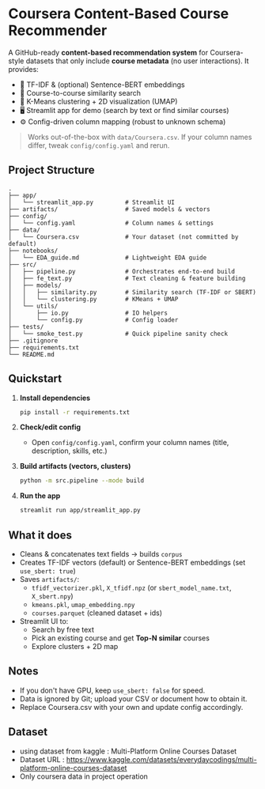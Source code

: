 # Coursera Content-Based Course Recommender

A GitHub-ready **content-based recommendation system** for Coursera-style datasets that only include **course metadata** (no user interactions). It provides:

- 🔎 TF-IDF & (optional) Sentence-BERT embeddings
- 🤝 Course-to-course similarity search
- 🧩 K-Means clustering + 2D visualization (UMAP)
- 🖥️ Streamlit app for demo (search by text or find similar courses)
- ⚙️ Config-driven column mapping (robust to unknown schema)

> Works out-of-the-box with `data/Coursera.csv`. If your column names differ, tweak `config/config.yaml` and rerun.

## Project Structure

```
.
├── app/
│   └── streamlit_app.py         # Streamlit UI
├── artifacts/                   # Saved models & vectors
├── config/
│   └── config.yaml              # Column names & settings
├── data/
│   └── Coursera.csv             # Your dataset (not committed by default)
├── notebooks/
│   └── EDA_guide.md             # Lightweight EDA guide
├── src/
│   ├── pipeline.py              # Orchestrates end-to-end build
│   ├── fe_text.py               # Text cleaning & feature building
│   ├── models/
│   │   ├── similarity.py        # Similarity search (TF-IDF or SBERT)
│   │   └── clustering.py        # KMeans + UMAP
│   └── utils/
│       ├── io.py                # IO helpers
│       └── config.py            # Config loader
├── tests/
│   └── smoke_test.py            # Quick pipeline sanity check
├── .gitignore
├── requirements.txt
└── README.md
```

## Quickstart

1. **Install dependencies**
   ```bash
   pip install -r requirements.txt
   ```

2. **Check/edit config**
   - Open `config/config.yaml`, confirm your column names (title, description, skills, etc.)

3. **Build artifacts (vectors, clusters)**
   ```bash
   python -m src.pipeline --mode build
   ```

4. **Run the app**
   ```bash
   streamlit run app/streamlit_app.py
   ```

## What it does

- Cleans & concatenates text fields → builds `corpus`
- Creates TF-IDF vectors (default) or Sentence-BERT embeddings (set `use_sbert: true`)
- Saves `artifacts/`:
  - `tfidf_vectorizer.pkl`, `X_tfidf.npz` (or `sbert_model_name.txt`, `X_sbert.npy`)
  - `kmeans.pkl`, `umap_embedding.npy`
  - `courses.parquet` (cleaned dataset + ids)
- Streamlit UI to:
  - Search by free text
  - Pick an existing course and get **Top-N similar** courses
  - Explore clusters + 2D map

## Notes

- If you don't have GPU, keep `use_sbert: false` for speed.
- Data is ignored by Git; upload your CSV or document how to obtain it.
- Replace Coursera.csv with your own and update config accordingly.

## Dataset 
- using dataset from kaggle : Multi-Platform Online Courses Dataset
- Dataset URL : https://www.kaggle.com/datasets/everydaycodings/multi-platform-online-courses-dataset
- Only coursera data in project operation
